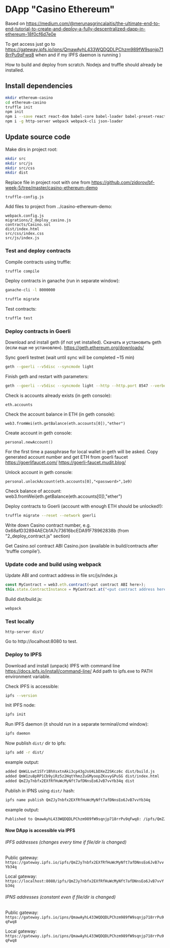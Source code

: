 # DApp "Casino Ethereum"
Based on https://medium.com/@merunasgrincalaitis/the-ultimate-end-to-end-tutorial-to-create-and-deploy-a-fully-descentralized-dapp-in-ethereum-18f0cf6d7e0e

To get access just go to
https://gateway.ipfs.io/ipns/QmawAyhL433WQDQDLPChzm989fW9sqnjp718rrPu9qFwq8
when and if my IPFS daemon is running )

How to build and deploy from scratch.
Nodejs and truffle should already be installed.

## Install dependencies
```bash
mkdir ethereum-casino
cd ethereum-casino
truffle init
npm init
npm i --save react react-dom babel-core babel-loader babel-preset-react babel-preset-env css-loader style-loader json-loader web3@0.20.0 babel-polyfill babel-register babel-preset-stage-2 babel-preset-es2015
npm i -g http-server webpack webpack-cli json-loader 
```

## Update source code
Make dirs in project root:
```bash
mkdir src
mkdir src/js
mkdir src/css
mkdir dist
```
Replace file in project root with one from https://github.com/zidorov/bf-week-5/tree/master/casino-ethereum-demo
```
truffle-config.js
```

Add files to project from ../casino-ethereum-demo:
```
webpack.config.js
migrations/2_deploy_casino.js
contracts/Casino.sol
dist/index.html
src/css/index.css
src/js/index.js
```

### Test and deploy contracts
Compile contracts using truffle:
```bash
truffle compile
```

Deploy contracts in ganache (run in separate window):
```bash
ganache-cli -l 8000000
```

```bash
truffle migrate
```

Test contracts:
```bash
truffle test
```

### Deploy contracts in Goerli ###
Download and install geth (if not yet installed).
Скачать и установить geth (если еще не установлен).
https://geth.ethereum.org/downloads/

Sync goerli testnet (wait until sync will be completed ~15 min)
```bash
geth --goerli --v5disc --syncmode light
```

Finish geth and restart with parameters:
```bash
geth --goerli --v5disc --syncmode light --http --http.port 8547 --verbosity 2 --allow-insecure-unlock console
```

Check is accounts already exists (in geth console):
```
eth.accounts
```
Check the account balance in ETH (in geth console):
```
web3.fromWei(eth.getBalance(eth.accounts[0]),"ether")
```

Create account in geth console:
```
personal.newAccount()
```
For the first time a passphrase for local wallet in geth will be asked.
Copy generated account number and get ETH from goerli faucet
https://goerlifaucet.com/
https://goerli-faucet.mudit.blog/

Unlock account in geth console:
```
personal.unlockAccount(eth.accounts[0],"<password>",1e9)
```
Check balance of account:
web3.fromWei(eth.getBalance(eth.accounts[0]),"ether")

Deploy contracts to Goerli (account with enough ETH should be unlocked!):
```bash
truffle migrate --reset --network goerli
```
Write down Casino contract number, e.g. 0x68afD32894AECb1A7c73616bcEDA91F78962838b
(from "2_deploy_contract.js" section)

Get Casino.sol contract ABI Casino.json (available in build/contracts after 'truffle compile').

### Update code and build using webpack
Update ABI and contract address in file src/js/index.js
```js
const MyContract = web3.eth.contract(<put contract ABI here>);
this.state.ContractInstance = MyContract.at("<put contract address here>")
```

Build dist/build.js:
```bash
webpack
```

### Test locally
```
http-server dist/
```
Go to http://localhost:8080 to test.

### Deploy to IPFS
Download and install (unpack) IPFS with command line
https://docs.ipfs.io/install/command-line/
Add path to ipfs.exe to PATH environment variable.

Check IPFS is accessible:
```bash
ipfs --version
```

Init IPFS node:
```bash
ipfs init
```
Run IPFS daemon (it should run in a separate terminal/cmd window):
```bash
ipfs daemon
```

Now publish ```dist/``` dir to ipfs:
```bash
ipfs add -r dist/
```
example output:
```bash
added QmWiLswt1STr1BhXsxtnAki3cp43gJsU4LbDXeZ2SKcz6c dist/build.js
added QmW1zu8pRP1Cb9yiRz5z2HqtYhmzZuGMyoopZKxvyGPuSG dist/index.html
added QmZJy7nbfx2EXfRfHuWcMyNft7afDNnsEo6JvB7vvYb34q dist
```

Publish in IPNS using ```dist/``` hash:
```bash
ipfs name publish QmZJy7nbfx2EXfRfHuWcMyNft7afDNnsEo6JvB7vvYb34q
```
example output:
```bash
Published to QmawAyhL433WQDQDLPChzm989fW9sqnjp718rrPu9qFwq8: /ipfs/QmZJy7nbfx2EXfRfHuWcMyNft7afDNnsEo6JvB7vvYb34q
```
#### Now DApp is accessible via IPFS
###### IPFS addresses (changes every time if file/dir is changed)
Public gateway:
```https://gateway.ipfs.io/ipfs/QmZJy7nbfx2EXfRfHuWcMyNft7afDNnsEo6JvB7vvYb34q```

Local gateway:
```https://localhost:8080/ipfs/QmZJy7nbfx2EXfRfHuWcMyNft7afDNnsEo6JvB7vvYb34q```
###### IPNS addresses (constant even if file/dir is changed)
Public gateway:
```https://gateway.ipfs.io/ipns/QmawAyhL433WQDQDLPChzm989fW9sqnjp718rrPu9qFwq8```

Local gateway:
```https://gateway.ipfs.io/ipns/QmawAyhL433WQDQDLPChzm989fW9sqnjp718rrPu9qFwq8```


